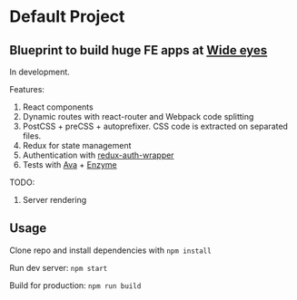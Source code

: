# Default Project

## Blueprint to build huge FE apps at [Wide eyes](http://wide-eyes.it)

In development.

Features:

1. React components
2. Dynamic routes with react-router and Webpack code splitting
3. PostCSS + preCSS + autoprefixer. CSS code is extracted on separated files.
4. Redux for state management
5. Authentication with [redux-auth-wrapper](https://github.com/mjrussell/redux-auth-wrapper)
6. Tests with [Ava](https://github.com/avajs) + [Enzyme](https://github.com/airbnb/enzyme)

TODO:

1. Server rendering

## Usage

Clone repo and install dependencies with `npm install`

Run dev server: `npm start`

Build for production: `npm run build`

<!-- test: `npm test` -->